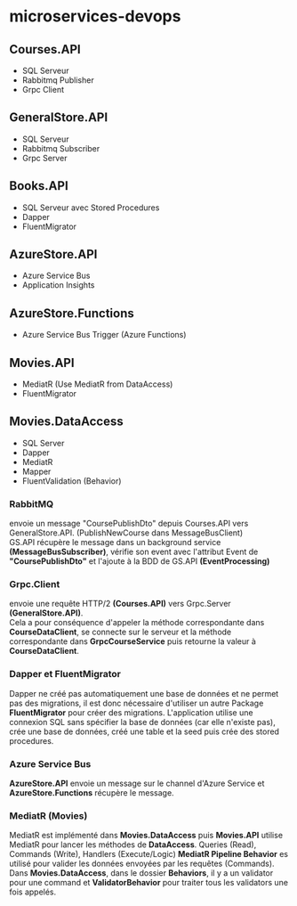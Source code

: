 # microservices-devops

## Courses.API
  - SQL Serveur
  - Rabbitmq Publisher
  - Grpc Client

## GeneralStore.API
  - SQL Serveur
  - Rabbitmq Subscriber
  - Grpc Server
 
## Books.API
  - SQL Serveur avec Stored Procedures
  - Dapper
  - FluentMigrator

## AzureStore.API
  - Azure Service Bus
  - Application Insights

## AzureStore.Functions
  - Azure Service Bus Trigger (Azure Functions)

## Movies.API
  - MediatR (Use MediatR from DataAccess)
  - FluentMigrator

## Movies.DataAccess
  - SQL Server
  - Dapper
  - MediatR
  - Mapper
  - FluentValidation (Behavior)

### RabbitMQ <br>
envoie un message "CoursePublishDto" depuis Courses.API vers GeneralStore.API. (PublishNewCourse dans MessageBusClient) <br>
GS.API récupère le message dans un background service <b>(MessageBusSubscriber)</b>, vérifie son event avec l'attribut Event de <b>"CoursePublishDto"</b> et l'ajoute à la BDD de GS.API <b>(EventProcessing)</b>

### Grpc.Client <br>
envoie une requête HTTP/2 <b>(Courses.API)</b> vers Grpc.Server <b>(GeneralStore.API)</b>. <br>
Cela a pour conséquence d'appeler la méthode correspondante dans <b>CourseDataClient</b>, se connecte sur le serveur et la méthode correspondante dans <b>GrpcCourseService</b> puis retourne la valeur à <b>CourseDataClient</b>.

### Dapper et FluentMigrator <br>
Dapper ne créé pas automatiquement une base de données et ne permet pas des migrations, il est donc nécessaire d'utiliser un autre Package <b>FluentMigrator</b> pour créer des migrations. L'application utilise une connexion SQL sans spécifier la base de données (car elle n'existe pas), crée une base de données, créé une table et la seed puis crée des stored procedures.

### Azure Service Bus <br>
<b>AzureStore.API</b> envoie un message sur le channel d'Azure Service et <b>AzureStore.Functions</b> récupère le message.

### MediatR (Movies) <br>
MediatR est implémenté dans <b>Movies.DataAccess</b> puis <b>Movies.API</b> utilise MediatR pour lancer les méthodes de <b>DataAccess</b>.
Queries (Read), Commands (Write), Handlers (Execute/Logic)
<b>MediatR Pipeline Behavior</b> es utilisé pour valider les données envoyées par les requêtes (Commands). Dans <b>Movies.DataAccess</b>, dans le dossier <b>Behaviors</b>, il y a un validator pour une command et <b>ValidatorBehavior</b> pour traiter tous les validators une fois appelés.


